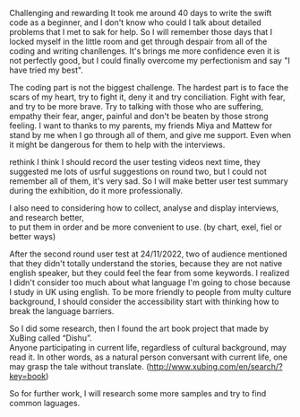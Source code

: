Challenging and rewarding
It took me around 40 days to write the swift code as a beginner, and I don't know who 
could I talk about detailed problems that I met to sak for help. So I will remember 
those days that I locked myself in the little room and get through despair from all
of the coding and writing chanllenges. It's brings me more confidence even it is not 
perfectly good, but I could finally overcome my perfectionism and say "I have tried my best".

The coding part is not the biggest challenge. The hardest part is to face the scars of my heart, 
try to fight it, deny it and try conciliation. Fight with fear, and try to be more brave.
Try to talking with those who are suffering, empathy their fear, anger, painful and don't
be beaten by those strong feeling. I want to thanks to my parents, my friends Miya and Mattew 
for stand by me when I go through all of them, and give me support. Even when it might be 
dangerous for them to help with the interviews.

rethink
I think I should record the user testing videos next time, they suggested me lots of 
usrful suggestions on round two, but I could not remember all of them, it's very sad. 
So I will make better user test summary during the exhibition, do it more professionally.
  
I also need to considering how to collect, analyse and display interviews, and research better,  
to put them in order and be more convenient to use. (by chart, exel, fiel or better ways)

After the second round user test at 24/11/2022, two of audience mentioned that they didn't totally 
understand the stories, because they are not native english speaker, but they could feel the fear 
from some keywords. I realized I didn't consider too much about what language I'm going to chose 
because I study in UK using english. To be more friendly to people from multy culture background, 
I should  consider the accessibility start with thinking how to break the language barriers. 

So I did some research, then I found the art book project that made by XuBing called “Dishu”.  
Anyone participating in current life, regardless of cultural background, may read it. In other 
words, as a natural person conversant with current life, one may grasp the tale without translate.
(http://www.xubing.com/en/search/?key=book)
 
So for further work, I will research some more samples and try to find common laguages.
